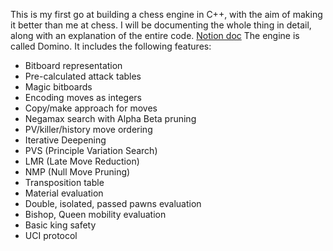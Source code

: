 This is my first go at building a chess engine in C++, with the aim of making it better than me at chess. I will be documenting the whole thing in detail, along with an explanation of the entire code. [Notion doc](https://gossamer-english-6ed.notion.site/Building-a-Chess-Engine-in-C-1ad6430edb2a8061afa0d5e164123d99)
The engine is called Domino. It includes the following features:
- Bitboard representation
- Pre-calculated attack tables
- Magic bitboards
- Encoding moves as integers
- Copy/make approach for moves
- Negamax search with Alpha Beta pruning
- PV/killer/history move ordering
- Iterative Deepening
- PVS (Principle Variation Search)
- LMR (Late Move Reduction)
- NMP (Null Move Pruning)
- Transposition table 
- Material evaluation
- Double, isolated, passed pawns evaluation
- Bishop, Queen mobility evaluation
- Basic king safety
- UCI protocol

